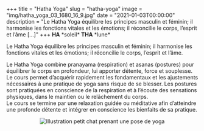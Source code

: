 +++
title = "Hatha Yoga"
slug = "hatha-yoga"
image = "img/hatha_yoga_03_1680_16_9.jpg"
date = "2021-01-03T00:00:00"
description = "Le Hatha Yoga équilibre les principes masculin et féminin; il harmonise les fonctions vitales et les émotions; il réconcilie le corps, l’esprit et l’âme [...]"
+++
__HA__  &ast;soleil&ast;  __THA__  &ast;lune&ast;

Le Hatha Yoga équilibre les principes masculin et féminin; il harmonise les fonctions vitales et les émotions; il réconcilie le corps, l’esprit et l’âme.

Le Hatha Yoga combine pranayama (respiration) et asanas (postures) pour équilibrer le corps en profondeur, lui apporter détente, force et souplesse.  
Le cours permet d’acquérir rapidement les fondamentaux et les ajustements nécessaires à une pratique de yoga sans risque de se blesser. Les postures sont pratiquées en conscience de la respiration et à l’écoute des sensations physiques, dans le maintien ou le relâchement du corps.  
Le cours se termine par une relaxation guidée ou méditative afin d’atteindre une profonde détente et intégrer en conscience les bienfaits de sa pratique.

<center>
<img src="/img/cat_08_100.png" alt="Illustration petit chat prenant une pose de yoga")>
</center>